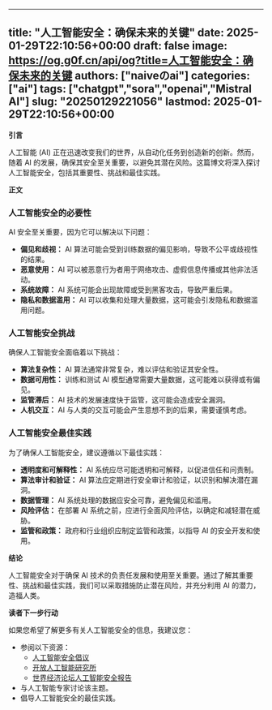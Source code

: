 
---
title: "人工智能安全：确保未来的关键"
date: 2025-01-29T22:10:56+00:00
draft: false
image: https://og.g0f.cn/api/og?title=人工智能安全：确保未来的关键
authors: ["naiveのai"]
categories: ["ai"]
tags: ["chatgpt","sora","openai","Mistral AI"]
slug: "20250129221056"
lastmod: 2025-01-29T22:10:56+00:00
---
**引言**

人工智能 (AI) 正在迅速改变我们的世界，从自动化任务到创造新的创新。然而，随着 AI 的发展，确保其安全至关重要，以避免其潜在风险。这篇博文将深入探讨人工智能安全，包括其重要性、挑战和最佳实践。

**正文**

### 人工智能安全的必要性

AI 安全至关重要，因为它可以解决以下问题：

- **偏见和歧视：** AI 算法可能会受到训练数据的偏见影响，导致不公平或歧视性的结果。
- **恶意使用：** AI 可以被恶意行为者用于网络攻击、虚假信息传播或其他非法活动。
- **系统故障：** AI 系统可能会出现故障或受到黑客攻击，导致严重后果。
- **隐私和数据滥用：** AI 可以收集和处理大量数据，这可能会引发隐私和数据滥用问题。

### 人工智能安全挑战

确保人工智能安全面临着以下挑战：

- **算法复杂性：** AI 算法通常非常复杂，难以评估和验证其安全性。
- **数据可用性：** 训练和测试 AI 模型通常需要大量数据，这可能难以获得或有偏见。
- **监管滞后：** AI 技术的发展速度快于监管，这可能会造成安全漏洞。
- **人机交互：** AI 与人类的交互可能会产生意想不到的后果，需要谨慎考虑。

### 人工智能安全最佳实践

为了确保人工智能安全，建议遵循以下最佳实践：

- **透明度和可解释性：** AI 系统应尽可能透明和可解释，以促进信任和问责制。
- **算法审计和验证：** AI 算法应定期进行安全审计和验证，以识别和解决潜在漏洞。
- **数据管理：** AI 系统处理的数据应安全可靠，避免偏见和滥用。
- **风险评估：** 在部署 AI 系统之前，应进行全面风险评估，以确定和减轻潜在威胁。
- **监管和政策：** 政府和行业组织应制定监管和政策，以指导 AI 的安全开发和使用。

**结论**

人工智能安全对于确保 AI 技术的负责任发展和使用至关重要。通过了解其重要性、挑战和最佳实践，我们可以采取措施防止潜在风险，并充分利用 AI 的潜力，造福人类。

**读者下一步行动**

如果您希望了解更多有关人工智能安全的信息，我建议您：

- 参阅以下资源：
    - [人工智能安全倡议](https://aisafety.org/)
    - [开放人工智能研究所](https://openai.com/)
    - [世界经济论坛人工智能安全报告](https://www.weforum.org/reports/the-global-risks-report-2023/)
- 与人工智能专家讨论该主题。
- 倡导人工智能安全的最佳实践。